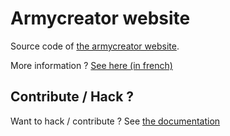 Armycreator website 
==========================

Source code of [the armycreator website](https://www.armycreator.net).

More information ? [See here (in french)](https://www.armycreator.net/forum/viewtopic.php?f=4&t=6869)

## Contribute / Hack ?
Want to hack / contribute ? See [the documentation](https://armycreator.github.io/doc/)
